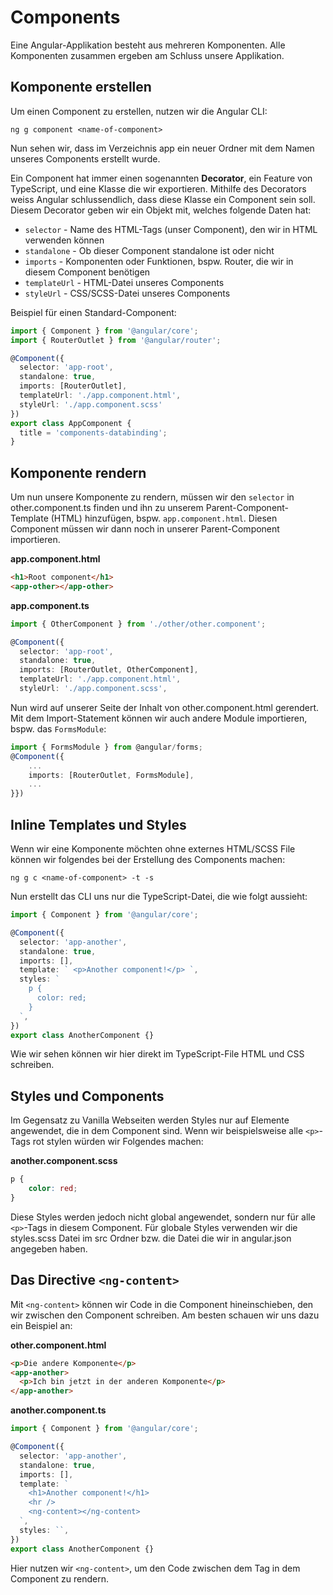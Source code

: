 # Components

Eine Angular-Applikation besteht aus mehreren Komponenten. Alle Komponenten zusammen ergeben am Schluss unsere Applikation.

## Komponente erstellen

Um einen Component zu erstellen, nutzen wir die Angular CLI:

```Console
ng g component <name-of-component>
```

Nun sehen wir, dass im Verzeichnis <path>app</path> ein neuer Ordner mit dem Namen unseres Components erstellt wurde.

Ein Component hat immer einen sogenannten **Decorator**, ein Feature von TypeScript, und eine Klasse die wir exportieren. Mithilfe des Decorators weiss Angular schlussendlich, dass diese Klasse ein Component sein soll. Diesem Decorator geben wir ein Objekt mit, welches folgende Daten hat:

- `selector` - Name des HTML-Tags (unser Component), den wir in HTML verwenden können
- `standalone` - Ob dieser Component standalone ist oder nicht
- `imports` - Komponenten oder Funktionen, bspw. Router, die wir in diesem Component benötigen
- `templateUrl` - HTML-Datei unseres Components
- `styleUrl` - CSS/SCSS-Datei unseres Components

Beispiel für einen Standard-Component:

````Typescript
import { Component } from '@angular/core';
import { RouterOutlet } from '@angular/router';

@Component({
  selector: 'app-root',
  standalone: true,
  imports: [RouterOutlet],
  templateUrl: './app.component.html',
  styleUrl: './app.component.scss'
})
export class AppComponent {
  title = 'components-databinding';
}
````

## Komponente rendern

Um nun unsere Komponente zu rendern, müssen wir den `selector` in <path>other.component.ts</path> finden und ihn zu unserem Parent-Component-Template (HTML) hinzufügen, bspw. `app.component.html`. Diesen Component müssen wir dann noch in unserer Parent-Component importieren.

**app.component.html**

````HTML
<h1>Root component</h1>
<app-other></app-other>
````

**app.component.ts**

````Typescript
import { OtherComponent } from './other/other.component';

@Component({
  selector: 'app-root',
  standalone: true,
  imports: [RouterOutlet, OtherComponent],
  templateUrl: './app.component.html',
  styleUrl: './app.component.scss',
````

Nun wird auf unserer Seite der Inhalt von <path>other.component.html</path> gerendert. Mit dem Import-Statement können wir auch andere Module importieren, bspw. das `FormsModule`:

````Typescript
import { FormsModule } from @angular/forms;
@Component({
    ...
    imports: [RouterOutlet, FormsModule],
    ...
}})
````

## Inline Templates und Styles

Wenn wir eine Komponente möchten ohne externes HTML/SCSS File können wir folgendes bei der Erstellung des Components machen:

````Console
ng g c <name-of-component> -t -s
````

Nun erstellt das CLI uns nur die TypeScript-Datei, die wie folgt aussieht:

````Typescript
import { Component } from '@angular/core';

@Component({
  selector: 'app-another',
  standalone: true,
  imports: [],
  template: ` <p>Another component!</p> `,
  styles: `
    p {
      color: red;
    }
  `,
})
export class AnotherComponent {}
````

Wie wir sehen können wir hier direkt im TypeScript-File HTML und CSS schreiben.

## Styles und Components

Im Gegensatz zu Vanilla Webseiten werden Styles nur auf Elemente angewendet, die in dem Component sind. Wenn wir beispielsweise alle `<p>`-Tags rot stylen würden wir Folgendes machen:

<path><b>another.component.scss</b></path>

`````CSS
p {
    color: red;
}
`````

Diese Styles werden jedoch nicht global angewendet, sondern nur für alle `<p>`-Tags in diesem Component. Für globale Styles verwenden wir die <path>styles.scss</path> Datei im <path>src</path> Ordner bzw. die Datei die wir in <path>angular.json</path> angegeben haben.

## Das Directive `<ng-content>`

Mit `<ng-content>` können wir Code in die Component hineinschieben, den wir zwischen den Component schreiben. Am besten schauen wir uns dazu ein Beispiel an:

<path>**other.component.html**</path>

````HTML
<p>Die andere Komponente</p>
<app-another>
  <p>Ich bin jetzt in der anderen Komponente</p>
</app-another>
````

<path>**another.component.ts**</path>

````Typescript
import { Component } from '@angular/core';

@Component({
  selector: 'app-another',
  standalone: true,
  imports: [],
  template: `
    <h1>Another component!</h1>
    <hr />
    <ng-content></ng-content>
  `,
  styles: ``,
})
export class AnotherComponent {}
````

Hier nutzen wir `<ng-content>`, um den Code zwischen dem Tag in dem Component zu rendern.